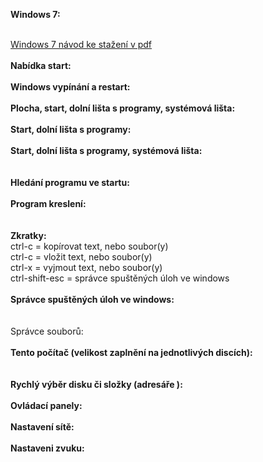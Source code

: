 <strong>Windows 7:</strong><br />
<br />
<div><a rel="noopener" target="_blank" href="http://fnsppresov.sk/informatika/manualy/Kniha_W7PP_final.pdf">Windows 7 n&aacute;vod ke stažen&iacute; v pdf</a></div>
<div>&nbsp;</div>
<div><strong>Nab&iacute;dka start:<br />
</strong><img src="http://bednarovark.byethost33.com/info/wp-content/uploads/2017/08/sn%C3%ADmek13.png?i=1" alt="" /></div>
<div>&nbsp;</div>
<div><strong>Windows vyp&iacute;n&aacute;n&iacute; a restart:<br />
</strong><img src="http://bednarovark.byethost33.com/info/wp-content/uploads/2017/08/sn%C3%ADmek6.png" alt="" /></div>
<div>&nbsp;</div>
<div><strong>Plocha, start, doln&iacute; li&scaron;ta s programy, syst&eacute;mov&aacute; li&scaron;ta:<br />
</strong><img src="http://bednarovark.byethost33.com/info/wp-content/uploads/2017/08/sn%C3%ADmek7.png" alt="" /></div>
<div>&nbsp;</div>
<div><strong>Start, doln&iacute; li&scaron;ta s programy:<br />
</strong><img src="http://bednarovark.byethost33.com/info/wp-content/uploads/2017/08/sn%C3%ADmek8-1.png" alt="" /></div>
<div>&nbsp;</div>
<div><strong>Start, doln&iacute; li&scaron;ta s programy, syst&eacute;mov&aacute; li&scaron;ta:<br />
<br type="_moz" />
</strong></div>
<div><img src="http://bednarovark.byethost33.com/info/wp-content/uploads/2017/08/sn%C3%ADmek15.png" alt="" /></div>
<div>&nbsp;</div>
<div><strong>Hled&aacute;n&iacute; programu ve startu:<br />
</strong><img src="http://bednarovark.byethost33.com/info/wp-content/uploads/2017/08/sn%C3%ADmek14.png" alt="" /></div>
<div>&nbsp;</div>
<div><strong>Program kreslen&iacute;:<br />
</strong><img src="http://bednarovark.byethost33.com/info/wp-content/uploads/2017/08/sn%C3%ADmek9.png" alt="" /></div>
<div>&nbsp;</div>
<div>&nbsp;</div>
<div><strong>Zkratky:</strong></div>
<div>ctrl-c = kop&iacute;rovat text, nebo soubor(y)</div>
<div>ctrl-c = vložit text, nebo soubor(y)</div>
<div>ctrl-x = vyjmout text, nebo soubor(y)</div>
<div>ctrl-shift-esc = spr&aacute;vce spu&scaron;těn&yacute;ch &uacute;loh ve windows</div>
<div>&nbsp;</div>
<div><strong>Spr&aacute;vce spu&scaron;těn&yacute;ch &uacute;loh ve windows:<br />
</strong><img src="http://bednarovark.byethost33.com/info/wp-content/uploads/2017/08/sn%C3%ADmek4.png" alt="" /></div>
<div><img src="http://bednarovark.byethost33.com/info/wp-content/uploads/2017/08/sn%C3%ADmek1-296x300.png" alt="" /></div>
<div>&nbsp;</div>
<div>&nbsp;</div>
<div>Spr&aacute;vce souborů:<br />
<img src="http://bednarovark.byethost33.com/info/wp-content/uploads/2017/08/sn%C3%ADmek5-300x201.png" alt="" /></div>
<div>&nbsp;</div>
<div><strong>Tento poč&iacute;tač (velikost zaplněn&iacute; na jednotliv&yacute;ch disc&iacute;ch):<br />
</strong><img src="http://bednarovark.byethost33.com/info/wp-content/uploads/2017/08/sn%C3%ADmek19.png" alt="" /></div>
<div>&nbsp;</div>
<div>&nbsp;</div>
<div><strong>Rychl&yacute; v&yacute;běr disku či složky (adres&aacute;ře ):<br />
</strong><img src="http://bednarovark.byethost33.com/info/wp-content/uploads/2017/08/sn%C3%ADmek16.png" alt="" /></div>
<div>&nbsp;</div>
<div><strong>Ovl&aacute;dac&iacute; panely:<br />
</strong><img src="http://bednarovark.byethost33.com/info/wp-content/uploads/2017/08/sn%C3%ADmek17.png" alt="" /></div>
<div>&nbsp;</div>
<div><strong>Nastaven&iacute; s&iacute;tě:<br />
</strong><img src="http://bednarovark.byethost33.com/info/wp-content/uploads/2017/08/sn%C3%ADmek20.png" alt="" /></div>
<div>&nbsp;</div>
<div><strong>Nastaveni zvuku:<br />
</strong><img src="http://bednarovark.byethost33.com/info/wp-content/uploads/2017/08/sn%C3%ADmek18.png" alt="" /></div>
<div>&nbsp;</div>
<div>&nbsp;</div>
<div>&nbsp;</div>
<div>&nbsp;</div>
<footer style="background-image:url('http://bednarovark.byethost33.com/info/wp-content/themes/unik/images/diagonal.png');">  	 	 	</footer><br />
